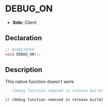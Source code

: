 # DEBUG_ON
- **Side:** Client

## Declaration
```cpp
// 0x4B2103F0
void DEBUG_ON();
```

## Description
This native function doesn't work.

```lua
-- (debug function removed in release build)
```

```squirrel
// (debug function removed in release build)
```